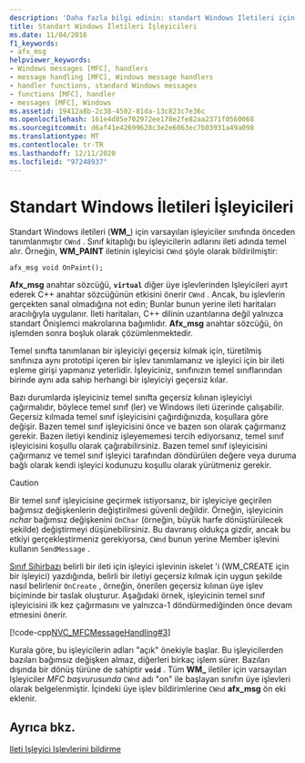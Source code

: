 ```yaml
---
description: 'Daha fazla bilgi edinin: standart Windows Iletileri için Işleyiciler'
title: Standart Windows İletileri İşleyicileri
ms.date: 11/04/2016
f1_keywords:
- afx_msg
helpviewer_keywords:
- Windows messages [MFC], handlers
- message handling [MFC], Windows message handlers
- handler functions, standard Windows messages
- functions [MFC], handler
- messages [MFC], Windows
ms.assetid: 19412a8b-2c38-4502-81da-13c823c7e36c
ms.openlocfilehash: 161e4d85e702972ee178e2fe82aa2371f0560068
ms.sourcegitcommit: d6af41e42699628c3e2e6063ec7b03931a49a098
ms.translationtype: MT
ms.contentlocale: tr-TR
ms.lasthandoff: 12/11/2020
ms.locfileid: "97248937"
---
```

# <a name="handlers-for-standard-windows-messages"></a>Standart Windows İletileri İşleyicileri

Standart Windows iletileri (**WM_**) için varsayılan işleyiciler sınıfında önceden tanımlanmıştır `CWnd` . Sınıf kitaplığı bu işleyicilerin adlarını ileti adında temel alır. Örneğin, **WM_PAINT** iletinin işleyicisi `CWnd` şöyle olarak bildirilmiştir:

`afx_msg void OnPaint();`

**Afx_msg** anahtar sözcüğü, **`virtual`** diğer üye işlevlerinden Işleyicileri ayırt ederek C++ anahtar sözcüğünün etkisini önerir `CWnd` . Ancak, bu işlevlerin gerçekten sanal olmadığına not edin; Bunlar bunun yerine ileti haritaları aracılığıyla uygulanır. İleti haritaları, C++ dilinin uzantılarına değil yalnızca standart Önişlemci makrolarına bağımlıdır. **Afx_msg** anahtar sözcüğü, ön işlemden sonra boşluk olarak çözümlenmektedir.

Temel sınıfta tanımlanan bir işleyiciyi geçersiz kılmak için, türetilmiş sınıfınıza aynı prototipi içeren bir işlev tanımlamanız ve işleyici için bir ileti eşleme girişi yapmanız yeterlidir. İşleyiciniz, sınıfınızın temel sınıflarından birinde aynı ada sahip herhangi bir işleyiciyi geçersiz kılar.

Bazı durumlarda işleyiciniz temel sınıfta geçersiz kılınan işleyiciyi çağırmalıdır, böylece temel sınıf (ler) ve Windows ileti üzerinde çalışabilir. Geçersiz kılmada temel sınıf işleyicisini çağırdığınızda, koşullara göre değişir. Bazen temel sınıf işleyicisini önce ve bazen son olarak çağırmanız gerekir. Bazen iletiyi kendiniz işleyememesi tercih ediyorsanız, temel sınıf işleyicisini koşullu olarak çağırabilirsiniz. Bazen temel sınıf işleyicisini çağırmanız ve temel sınıf işleyici tarafından döndürülen değere veya duruma bağlı olarak kendi işleyici kodunuzu koşullu olarak yürütmeniz gerekir.

> [!CAUTION]
> Bir temel sınıf işleyicisine geçirmek istiyorsanız, bir işleyiciye geçirilen bağımsız değişkenlerin değiştirilmesi güvenli değildir. Örneğin, işleyicinin *nchar* bağımsız değişkenini `OnChar` (örneğin, büyük harfe dönüştürülecek şekilde) değiştirmeyi düşünebilirsiniz. Bu davranış oldukça gizdir, ancak bu etkiyi gerçekleştirmeniz gerekiyorsa, `CWnd` bunun yerine Member işlevini kullanın `SendMessage` .

[Sınıf Sihirbazı](reference/mfc-class-wizard.md) belirli bir ileti için işleyici işlevinin iskelet 'i (WM_CREATE için bir işleyici) yazdığında, belirli bir iletiyi geçersiz kılmak için uygun şekilde nasıl belirlenir `OnCreate` , örneğin, önerilen geçersiz kılınan üye işlev biçiminde bir taslak oluşturur. Aşağıdaki örnek, işleyicinin temel sınıf işleyicisini ilk kez çağırmasını ve yalnızca-1 döndürmediğinden önce devam etmesini önerir.

[!code-cpp[NVC_MFCMessageHandling#3](codesnippet/cpp/handlers-for-standard-windows-messages_1.cpp)]

Kurala göre, bu işleyicilerin adları "açık" önekiyle başlar. Bu işleyicilerden bazıları bağımsız değişken almaz, diğerleri birkaç işlem sürer. Bazıları dışında bir dönüş türüne de sahiptir **`void`** . Tüm **WM_** iletiler için varsayılan Işleyiciler *MFC başvurusunda* `CWnd` adı "on" ile başlayan sınıfın üye işlevleri olarak belgelenmiştir. İçindeki üye işlev bildirimlerine `CWnd` **afx_msg** ön eki eklenir.

## <a name="see-also"></a>Ayrıca bkz.

[Ileti Işleyici Işlevlerini bildirme](declaring-message-handler-functions.md)
